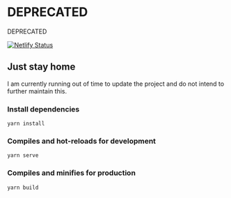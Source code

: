 # DEPRECATED

DEPRECATED

[![Netlify Status](https://api.netlify.com/api/v1/badges/dc6b4b4c-568c-4c86-a9e0-3243d580dacb/deploy-status)](https://app.netlify.com/sites/xenodochial-dubinsky-986498/deploys)

## Just stay home

I am currently running out of time to update the project and do not intend to further maintain this.

### Install dependencies
```
yarn install
```

### Compiles and hot-reloads for development
```
yarn serve
```

### Compiles and minifies for production
```
yarn build
```
